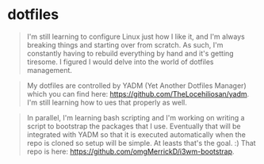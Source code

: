 # dotfiles

> I'm still learning to configure Linux just how I like it, and I'm always breaking things and starting over from scratch. As such, I'm constantly having to rebuild everything by hand and it's getting tiresome. I figured I would delve into the world of dotfiles management.

> My dotfiles are controlled by YADM (Yet Another Dotfiles Manager) which you can find here: https://github.com/TheLocehiliosan/yadm. I'm still learning how to ues that properly as well.

> In parallel, I'm learning bash scripting and I'm working on writing a script to bootstrap the packages that I use. Eventually that will be integrated with YADM so that it is executed automatically when the repo is cloned so setup will be simple. At leasts that's the goal. :) That repo is here: https://github.com/omgMerrickD/i3wm-bootstrap.
